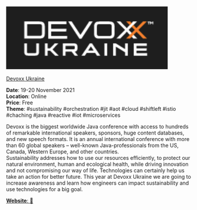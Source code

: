 ![Devoxx Ukraine](./Devoxx&#32;Ukraine.png?raw=true, "Devoxx Ukraine")

[Devoxx Ukraine](https://devoxx.com.ua/)


**Date**: 19-20 November 2021 \
**Location**: Online \
**Price**: Free \
**Theme**: #sustainability #orchestration #jit #aot #cloud #shiftleft #istio #chaching #java #reactive #iot #microservices


Devoxx is the biggest worldwide Java conference with access to hundreds of remarkable international speakers, sponsors, huge content databases, and new speech formats. It is an annual international conference with more than 60 global speakers – well-known Java-professionals from the US, Canada, Western Europe, and other countries. \
Sustainability addresses how to use our resources efficiently, to protect our natural environment, human and ecological health, while driving innovation and not compromising our way of life. Technologies can certainly help us take an action for better future. This year at Devoxx Ukraine we are going to increase awareness and learn how engineers can impact sustainability and use technologies for a big goal.

[**Website**: :link:](https://devoxx.com.ua/)